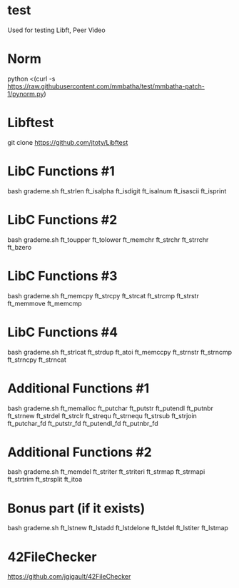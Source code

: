 # test
Used for testing Libft, Peer Video

# Norm
python <(curl -s https://raw.githubusercontent.com/mmbatha/test/mmbatha-patch-1/pynorm.py)

# Libftest
git clone https://github.com/jtoty/Libftest

# LibC Functions #1
bash grademe.sh ft_strlen ft_isalpha ft_isdigit ft_isalnum ft_isascii ft_isprint

# LibC Functions #2
bash grademe.sh ft_toupper ft_tolower ft_memchr ft_strchr ft_strrchr ft_bzero

# LibC Functions #3
bash grademe.sh ft_memcpy ft_strcpy ft_strcat ft_strcmp ft_strstr ft_memmove ft_memcmp

# LibC Functions #4
bash grademe.sh ft_strlcat ft_strdup ft_atoi ft_memccpy ft_strnstr ft_strncmp ft_strncpy ft_strncat

# Additional Functions #1
bash grademe.sh ft_memalloc ft_putchar ft_putstr ft_putendl ft_putnbr ft_strnew ft_strdel ft_strclr ft_strequ ft_strnequ ft_strsub ft_strjoin ft_putchar_fd ft_putstr_fd ft_putendl_fd ft_putnbr_fd

# Additional Functions #2
bash grademe.sh ft_memdel ft_striter ft_striteri ft_strmap ft_strmapi ft_strtrim ft_strsplit ft_itoa

# Bonus part (if it exists)
bash grademe.sh ft_lstnew ft_lstadd ft_lstdelone ft_lstdel ft_lstiter ft_lstmap

# 42FileChecker
https://github.com/jgigault/42FileChecker
